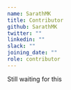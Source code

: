 ```yaml
---
name: SarathMK
title: Contributor
github: SarathMK
twitter: ""
linkedin: ""
slack: ""
joining_date: ""
role: contributor
---
```


Still waiting for this
